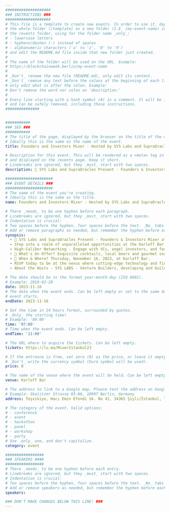 ```yaml
---
####################
### INSTRUCTIONS ###
####################
# This file is a template to create new events. In order to use it, duplicate
# the whole folder (/template) as a new folder (I.E. /my-event-name) inside of
# the /events folder, using for the folder name _only_:
# - lowercase letters
# - hyphens/dashes (-) instead of spaces
# - alphanumeric characters ('a' to 'z', '0' to '9')
# and edit the README.md file inside that new folder just created.
#
# The name of the folder will be used on the URL. Example:
# https://blockchainweek.berlin/my-event-name
#
# _Don't_ rename the new file (README.md), only edit its content.
# _Don't_ remove any text before the colons at the beginning of each line,
# only edit what is after the colon. Example:
# Don't remove the word nor colon on 'description:'
#
# Every line starting with a hash symbol (#) is a comment. It will be ignored
# and can be safely removed, including these instructions.
###############


###########
### SEO ###
###########
# The title of the page, displayed by the browser on the title of the window.
# Ideally this is the same as the name of the event.
title: Founders and Investors Mixer - Hosted by SYS Labs and SupraOracles

# Description for this event. This will be rendered as a <meta> tag in the HTML,
# and displayed on the /events page. Keep it short.
# Linebreaks are ignored, but they _must_ start with two spaces.
description: 🌟 SYS Labs and SupraOracles Present - Founders & Investors Mixer at Devconnect, Istanbul 🌟​

#####################
### EVENT DETAILS ###
#####################
# The name of the event you're creating.
# Ideally this is the same as the title.
name: Founders and Investors Mixer - Hosted by SYS Labs and SupraOracles

# There _needs_ to be one hyphen before each paragraph.
# Linebreaks are ignored, but they _must_ start with two spaces.
# Indentation is crucial:
# Two spaces before the hyphen, four spaces before the text. _No_ tabs allowed.
# Add or remove paragraphs as needed, but remember the hyphen before each entry.
synopsis:
  - 🌟 SYS Labs and SupraOracles Present - Founders & Investors Mixer at Devconnect, Istanbul 🌟​
  - Step into a realm of unparalleled opportunities at the Karloff Bar. This exclusive mixer serves as your conduit to engage with the visionaries and game-changers shaping the future at the intersection of artificial intelligence, blockchain, DeFi, and beyond.​
  - High-Caliber Networking - Engage with VCs, angel investors, and founders who are at the forefront of the Web3 revolution.
  - ​🍹 What's On Offer? ​Exquisite cocktails, local beers and gourmet snacks.​ Stimulating dialogues that could catalyze your next big venture.
  - ​📅 When & Where? ​Thursday, November 16, 2023, at ​Karloff Bar.
  - RSVP today to be at the nexus where cutting-edge technology and financial revolution converge, all under the banner of SYS Labs - building the fundamental layers of true Web3.
  - About the Hosts - SYS LABS - Venture Builders, developing and building next generation unicorns that leverage the security and scalability of the timeless Syscoin tech stack leveraging the unparalleled network of Bitcoin. SupraOracles - SupraOracles is solving the oracle problem through Layer 1 consensus algorithms and is the fastest-to-finality oracle provider. SupraOracles powers DeFi and GameFi through oracle price feeds and verifiable random functions (VRF).
    
# The date should be in the format year-month-day (ISO 8601).
# Example: 2018-02-28
date: 2023-11-16
# The date when the event ends. Can be left empty or set to the same day the
# event starts.
endDate: 2023-11-16

# Set the time in 24 hours format, surrounded by quotes.
# _Only_ the starting time!
# Example: '09:00'
time: '07:00'
# Time when the event ends. Can be left empty.
endTime: '11:00'

# The URL where to acquire the tickets. Can be left empty.
tickets: https://lu.ma/MixerIstanbul23

# If the entrance is free, set zero (0) as the price, or leave it empty.
# _Don't_ write the currency symbol (Euro symbol will be used).
price: 0

# The name of the venue where the event will be held. Can be left empty.
venue: Karloff Bar

# The address to link to a Google map. Please test the address on Google Maps.
# Example: Skalitzer Strasse 85-86, 10997 Berlin, Germany
address: Teşvikiye, Hacı Emin Efendi Sk. No 41, 34365 Şişli/İstanbul, Türkiye

# The category of the event. Valid options:
# - conference
# - event
# - hackathon
# - panel
# - workshop
# - party
# Use _only_ one, and don't capitalize.
category: event

#################
### SPEAKERS ####
#################
# There _needs_ to be one hyphen before each entry.
# Linebreaks are ignored, but they _must_ start with two spaces.
# Indentation is crucial:
# Two spaces before the hyphen, four spaces before the text. _No_ tabs allowed.
# Add or remove speakers as needed, but remember the hyphen before each entry.
speakers:

### DON'T MAKE CHANGES BELOW THIS LINE! ###
---
```


<!-- ### DON'T MAKE CHANGES BELOW THIS LINE! ### -->

<Event-Content/>
